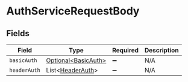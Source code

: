 # AuthServiceRequestBody


## Fields

| Field                                                    | Type                                                     | Required                                                 | Description                                              |
| -------------------------------------------------------- | -------------------------------------------------------- | -------------------------------------------------------- | -------------------------------------------------------- |
| `basicAuth`                                              | [Optional\<BasicAuth>](../../models/shared/BasicAuth.md) | :heavy_minus_sign:                                       | N/A                                                      |
| `headerAuth`                                             | List\<[HeaderAuth](../../models/shared/HeaderAuth.md)>   | :heavy_minus_sign:                                       | N/A                                                      |